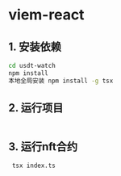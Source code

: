 # viem-react

## 1. 安装依赖

```bash
cd usdt-watch
npm install 
本地全局安装 npm install -g tsx
```

## 2. 运行项目

```bash

```

## 3. 运行nft合约

```bash
 tsx index.ts

```
